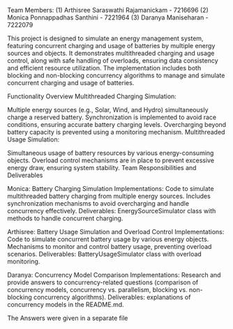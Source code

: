 Team Members:
(1) Arthisree Saraswathi Rajamanickam - 7216696
(2) Monica Ponnappadhas Santhini - 7221964
(3) Daranya Maniseharan - 7222079

This project is designed to simulate an energy management system, featuring concurrent charging and usage of batteries by multiple energy sources and objects.
It demonstrates multithreaded charging and usage control, along with safe handling of overloads, ensuring data consistency and efficient resource utilization.
The implementation includes both blocking and non-blocking concurrency algorithms to manage and simulate concurrent charging and usage of batteries.

Functionality Overview
Multithreaded Charging Simulation:

Multiple energy sources (e.g., Solar, Wind, and Hydro) simultaneously charge a reserved battery.
Synchronization is implemented to avoid race conditions, ensuring accurate battery charging levels.
Overcharging beyond battery capacity is prevented using a monitoring mechanism.
Multithreaded Usage Simulation:

Simultaneous usage of battery resources by various energy-consuming objects.
Overload control mechanisms are in place to prevent excessive energy draw, ensuring system stability.
Team Responsibilities and Deliverables

Monica: Battery Charging Simulation
Implementations:
Code to simulate multithreaded battery charging from multiple energy sources.
Includes synchronization mechanisms to avoid overcharging and handle concurrency effectively.
Deliverables:
EnergySourceSimulator class with methods to handle concurrent charging.

Arthisree: Battery Usage Simulation and Overload Control
Implementations:
Code to simulate concurrent battery usage by various energy objects.
Mechanisms to monitor and control battery usage, preventing overload scenarios.
Deliverables:
BatteryUsageSimulator class with overload monitoring.

Daranya: Concurrency Model Comparison 
Implementations:
Research and provide answers to concurrency-related questions (comparison of concurrency models, concurrency vs. parallelism, blocking vs. non-blocking concurrency algorithms).
Deliverables:
explanations of concurrency models in the README.md.

The Answers were given in a separate file
